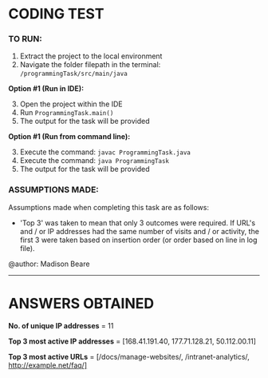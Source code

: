 # CODING TEST

### TO RUN:
1. Extract the project to the local environment
2. Navigate the folder filepath in the terminal: ```/programmingTask/src/main/java```

**Option #1 (Run in IDE):**

   3. Open the project within the IDE
   4. Run ```ProgrammingTask.main()```
   5. The output for the task will be provided
   
**Option #1 (Run from command line):**

  3. Execute the command: ```javac ProgrammingTask.java```
  4. Execute the command: ```java ProgrammingTask```
  5. The output for the task will be provided

### ASSUMPTIONS MADE:
Assumptions made when completing this task are as follows:
  - 'Top 3' was taken to mean that only 3 outcomes were required. If URL's and / or IP addresses had the same number of visits and / or activity, the first 3 were taken based on insertion order (or order based on line in log file).

@author: Madison Beare

------------
# ANSWERS OBTAINED
**No. of unique IP addresses** = 11

**Top 3 most active IP addresses** = [168.41.191.40, 177.71.128.21, 50.112.00.11]

**Top 3 most active URLs** = [/docs/manage-websites/, /intranet-analytics/, http://example.net/faq/]
